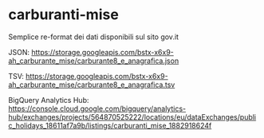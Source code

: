 # carburanti-mise
Semplice re-format dei dati disponibili sul sito  gov.it

JSON: https://storage.googleapis.com/bstx-x6x9-ah_carburante_mise/carburante8_e_anagrafica.json

TSV: https://storage.googleapis.com/bstx-x6x9-ah_carburante_mise/carburante8_e_anagrafica.tsv

BigQuery Analytics Hub: https://console.cloud.google.com/bigquery/analytics-hub/exchanges/projects/564870525222/locations/eu/dataExchanges/public_holidays_18611af7a9b/listings/carburanti_mise_1882918624f
